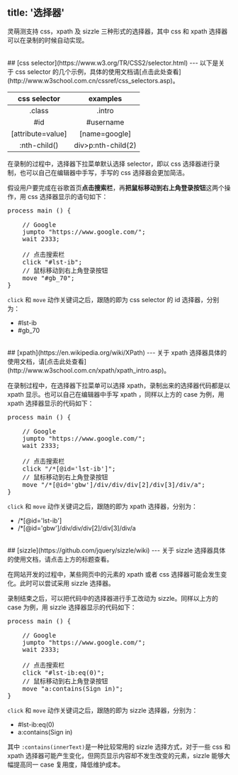 title: '选择器'
---
灵萌测支持 css，xpath 及 sizzle 三种形式的选择器，其中 css 和 xpath 选择器可以在录制的时候自动实现。

<br/>
## [css selector](https://www.w3.org/TR/CSS2/selector.html)
---
以下是关于 css selector 的几个示例，具体的使用文档请[点击此处查看](http://www.w3school.com.cn/cssref/css_selectors.asp)。

|css selector    |examples   |
|:--------------:|:---------:|
|.class|.intro|
|#id|#username|
|[attribute=value]|[name=google]|
|:nth-child()|div>p:nth-child(2)|

在录制的过程中，选择器下拉菜单默认选择 selector，即以 css 选择器进行录制，也可以自己在编辑器中手写，手写的 css 选择器会更加简洁。

假设用户要完成在谷歌首页**点击搜索栏**，再**把鼠标移动到右上角登录按钮**这两个操作，用 css 选择器显示的语句如下：
<pre class="sublemon">
process main () {

	// Google
	jumpto "https://www.google.com/";
	wait 2333;

	// 点击搜索栏
	click "#lst-ib";
	// 鼠标移动到右上角登录按钮
	move "#gb_70";
}</pre>

`click` 和 `move` 动作关键词之后，跟随的即为 css selector 的 id 选择器，分别为：
- #lst-ib
- #gb_70

<br/>
## [xpath](https://en.wikipedia.org/wiki/XPath)
---
关于 xpath 选择器具体的使用文档，请[点击此处查看](http://www.w3school.com.cn/xpath/xpath_intro.asp)。

在录制过程中，在选择器下拉菜单可以选择 xpath，录制出来的选择器代码都是以 xpath 显示。也可以自己在编辑器中手写 xpath ，同样以上方的 case 为例，用 xpath 选择器显示的代码如下：
<pre class="sublemon">
process main () {

	// Google
	jumpto "https://www.google.com/";
	wait 2333;
	
	// 点击搜索栏
	click "/*[@id='lst-ib']";
	// 鼠标移动到右上角登录按钮
	move "/*[@id='gbw']/div/div/div[2]/div[3]/div/a";
}</pre>

`click` 和 `move` 动作关键词之后，跟随的即为 xpath 选择器，分别为：
- /*[@id='lst-ib']
- /*[@id='gbw']/div/div/div[2]/div[3]/div/a

<br/>
## [sizzle](https://github.com/jquery/sizzle/wiki)
---
关于 sizzle 选择器具体的使用文档，请点击上方的标题查看。

在网站开发的过程中，某些网页中的元素的 xpath 或者 css 选择器可能会发生变化。此时可以尝试采用 sizzle 选择器。

录制结束之后，可以把代码中的选择器进行手工改动为 sizzle。同样以上方的 case 为例，用 sizzle 选择器显示的代码如下：
<pre class="sublemon">
process main () {
    
	// Google
	jumpto "https://www.google.com/";
	wait 2333;

	// 点击搜索栏
	click "#lst-ib:eq(0)";
	// 鼠标移动到右上角登录按钮
	move "a:contains(Sign in)";
}</pre>

`click` 和 `move` 动作关键词之后，跟随的即为 sizzle 选择器，分别为：
- #lst-ib:eq(0)
- a:contains(Sign in)

其中 `:contains(innerText)`是一种比较常用的 sizzle 选择方式，对于一些 css 和 xpath 选择器可能产生变化，但网页显示内容却不发生改变的元素，sizzle 能够大幅提高同一 case 复用度，降低维护成本。